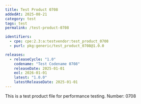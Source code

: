 ```yaml
---
title: Test Product 0708
addedAt: 2025-08-21
category: test
tags: test
permalink: /test-product-0708

identifiers:
  - cpe: cpe:2.3:a:testvendor:test_product_0708
  - purl: pkg:generic/test_product_0708@1.0.0

releases:
  - releaseCycle: "1.0"
    codename: "Test Codename 0708"
    releaseDate: 2025-01-01
    eol: 2026-01-01
    latest: "1.0.0"
    latestReleaseDate: 2025-01-01
---
```


This is a test product file for performance testing. Number: 0708
